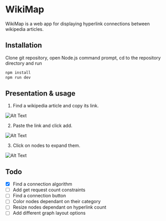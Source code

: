# WikiMap
WikiMap is a web app for displaying hyperlink connections between wikipedia articles.

## Installation
Clone git repository, open Node.js command prompt, cd to the repository directory and run
```bash
npm install
npm run dev
```
## Presentation & usage
 1. Find a wikipedia article and copy its link.
 
 ![Alt Text](https://media.giphy.com/media/hsC5NoPFutHUyM3sVE/giphy.gif)

 2. Paste the link and click add.
 
 ![Alt Text](https://media.giphy.com/media/f5jUU60yfBFZY44je0/giphy.gif)

 3. Click on nodes to expand them.
 
 ![Alt Text](https://media.giphy.com/media/VFq7cc3AjHJ3Ec2T0G/giphy.gif)

## Todo

 - [x] Find a connection algorithm 
 - [ ] Add get request count constraints
 - [ ] Find a connection button
 - [ ] Color nodes dependant on their category
 - [ ] Resize nodes dependant on hyperlink count
 - [ ] Add different graph layout options
